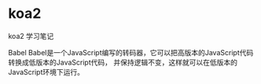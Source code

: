 # koa2
koa2 学习笔记


Babel
    Babel是一个JavaScript编写的转码器，它可以把高版本的JavaScript代码转换成低版本的JavaScript代码，
    并保持逻辑不变，这样就可以在低版本的JavaScript环境下运行。
